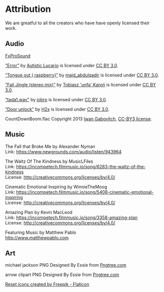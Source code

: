 Attribution
===========

We are greatful to all the creators who have have openly licensed their work.


Audio
-----

[FxProSound](https://freesound.org/people/Robinhood76/)

[“Error”](https://freesound.org/people/Autistic%20Lucario/sounds/142608/) by [Autistic Lucario](https://freesound.org/people/Autistic%20Lucario/) is licensed under [CC BY 3.0][CC-3.0].  

[“Tongue out ( raspberry)”](https://freesound.org/people/majd_abdulqadir/sounds/345382/) by [majd_abdulqadir](https://freesound.org/people/majd_abdulqadir/) is licensed under [CC BY 3.0][CC-3.0]. 

[“Fail Jingle (stereo mix)”](https://freesound.org/people/unfa/sounds/181351/) by [Tobiasz 'unfa' Karoń](https://freesound.org/people/unfa/) is licensed under [CC BY 3.0][CC-3.0].

[“tada1.wav”](https://freesound.org/people/jobro/sounds/60443/) by [jobro](https://freesound.org/people/jobro/) is licensed under [CC BY 3.0][CC-3.0].

[“Door unlock”](https://freesound.org/people/H2x/sounds/415546/) by [H2x](https://freesound.org/people/H2x/) is licensed under [CC BY 3.0][CC-3.0].

CountDownBoom.flac Copyright 2013 [Iwan Gabovitch](http://qubodup.net/), [CC-BY3 license][CC-3.0].

Music
-----

The Fall that Broke Me by Alexander Nyman  
Link: https://www.newgrounds.com/audio/listen/943964

The Waltz Of The Kindness by MusicLFiles  
Link: https://incompetech.filmmusic.io/song/6283-the-waltz-of-the-kindness  
License: http://creativecommons.org/licenses/by/4.0/


Cinematic Emotional Inspiring by WinnieTheMoog  
Link: https://incompetech.filmmusic.io/song/5408-cinematic-emotional-inspiring  
License: http://creativecommons.org/licenses/by/4.0/  


Amazing Plan by Kevin MacLeod  
Link: https://incompetech.filmmusic.io/song/3358-amazing-plan  
License: http://creativecommons.org/licenses/by/4.0/ 

Featuring Music by Matthew Pablo  
http://www.matthewpablo.com


Art
---

michael jackson PNG Designed By Essie from [Pngtree.com][pngtree]

arrow clipart PNG Designed By Essie from <a href="https://pngtree.com/">Pngtree.com</a>

<a href="https://www.flaticon.com/free-icons/reset" title="reset icons">Reset icons created by Freepik - Flaticon</a>


[CC-3.0]: https://creativecommons.org/licenses/by/3.0/
[pngtree]: https://pngtree.com/

